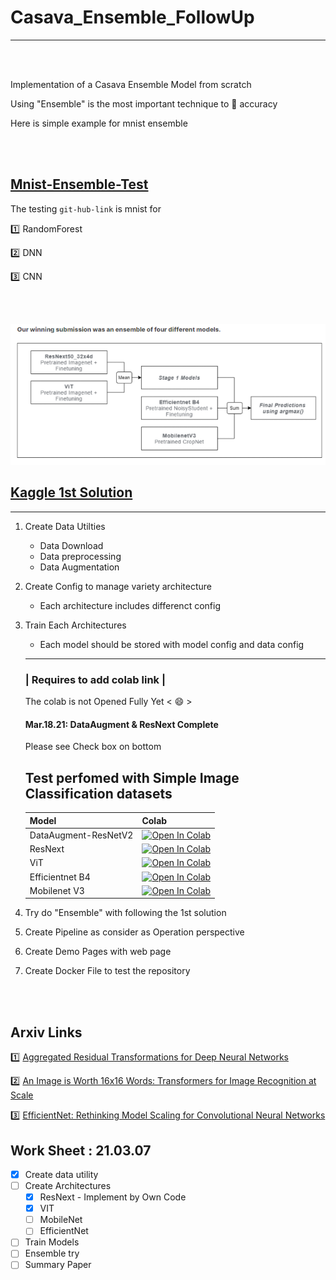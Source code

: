 # Casava_Ensemble_FollowUp
--------------

<br/><br/>

Implementation of a Casava Ensemble Model from scratch

Using "Ensemble" is the most important technique to 🚀 accuracy

Here is simple example for mnist ensemble

<br/><br/>

## [Mnist-Ensemble-Test](https://github.com/seunghwan1228/Ensemble-Testing/blob/master/For_ensemble_testing.ipynb) 

The testing `git-hub-link` is mnist for 

:one: RandomForest

:two: DNN

:three: CNN 


<br/><br/>

![1st Solution](docs/ensemble_method.png)
##  [Kaggle 1st Solution](https://www.kaggle.com/c/cassava-leaf-disease-classification/discussion/221957)

-----------

1. Create Data Utilties 
    - Data Download
    - Data preprocessing
    - Data Augmentation

2. Create Config to manage variety architecture
    - Each architecture includes differenct config

3. Train Each Architectures
    - Each model should be stored with model config and data config

    -------
    ###  | Requires to add colab link |
    The colab is not Opened Fully Yet < :smile: >
    #### Mar.18.21: DataAugment & ResNext Complete
    
    Please see Check box on bottom 
    
    Test perfomed with Simple Image Classification datasets
    ------
    | Model | Colab |
    |---|---|
    |DataAugment-ResNetV2|[![Open In Colab](https://colab.research.google.com/assets/colab-badge.svg)](https://colab.research.google.com/drive/1Otd-0k8B6KDaImEkA7P69qiY-dFz-1rF#scrollTo=N2scrCWto5O5)|
    |ResNext|[![Open In Colab](https://colab.research.google.com/assets/colab-badge.svg)](https://colab.research.google.com/drive/1SES35GLmmee3tDmWS9Hh6iuKjZ0TZgNZ#scrollTo=8v2J1qrzwOXf)|
    |ViT|[![Open In Colab](https://colab.research.google.com/assets/colab-badge.svg)](https://colab.research.google.com/drive/1z25VDKFpGj9HIK6AEkJ3zMu0jUu0y7tw#scrollTo=l88Fv1tGfACa)|
    |Efficientnet B4|[![Open In Colab](https://colab.research.google.com/assets/colab-badge.svg)]()|
    |Mobilenet V3|[![Open In Colab](https://colab.research.google.com/assets/colab-badge.svg)]()|


4. Try do "Ensemble" with following the 1st solution

5. Create Pipeline as consider as Operation perspective

6. Create Demo Pages with web page

7. Create Docker File to test the repository

<br/><br/>


## Arxiv Links

:one: [Aggregated Residual Transformations for Deep Neural Networks](https://arxiv.org/abs/1611.05431)

:two: [An Image is Worth 16x16 Words: Transformers for Image Recognition at Scale](https://arxiv.org/abs/2010.11929)

:three: [EfficientNet: Rethinking Model Scaling for Convolutional Neural Networks](https://arxiv.org/abs/1905.11946)


## Work Sheet : 21.03.07

- [X] Create data utility
- [ ] Create Architectures
  - [X] ResNext - Implement by Own Code
  - [X] VIT
  - [ ] MobileNet
  - [ ] EfficientNet
- [ ] Train Models
- [ ] Ensemble try
- [ ] Summary Paper
